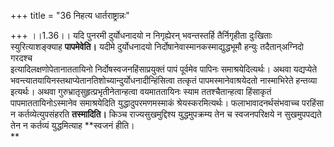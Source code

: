 +++
title = "36 निहत्य धार्तराष्ट्रान्नः"

+++
।।1.36।। यदि पुनरमी दुर्योधनादयो न निगृह्येरन् भवन्तस्तर्हि तैर्निगृहीता
दुःखिताः स्युरित्याशङ्क्याह **पापमेवेति।** यदीमे दुर्योधनादयो
निर्दोषानेवास्मानकस्माद्युद्धभूमौ हन्युः तदैतान्अग्निदो गरदश्च  
इत्यादिलक्षणोपेतानाततायिनो निर्दोषस्वजनहिंसाप्रयुक्तं पापं पूर्वमेव
पापिनः समाश्रयेदित्यर्थः। अथवा यद्यप्येते
भवन्त्यातयायिनस्तथाप्येतानतिशोच्यान्दुर्योधनादीन्हिंसित्वा तत्कृतं
पापमस्मानेवाश्रयेदतो नास्माभिरेते हन्तव्या इत्यर्थः। अथवा
गुरुभ्रातृसुहृत्प्रभृतीनेतान्हत्वा वयमाततायिनः स्याम ततश्चैतान्हत्वा
हिंसाकृतं पापमाततायिनोऽस्मानेव समाश्रयेदिति युद्धादुपरमणमस्माकं
श्रेयस्करमित्यर्थः। फलाभावादनर्थसंभवाच्च परहिंसा न कर्तव्येत्युपसंहरति
**तस्मादिति।** किञ्च राज्यसुखमुद्दिश्य युद्धमुपक्रम्य तेन च
स्वजनपरिक्षये न सुखमुपपद्यते तेन न कर्तव्यं युद्धमित्याह **स्वजनं
हीति।  
**
